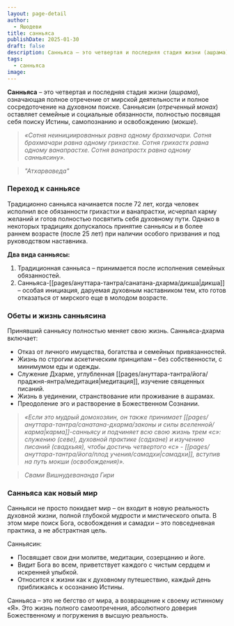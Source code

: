 ```yaml
---
layout: page-detail
author:
  - Яшодеви
title: санньяса
publishDate: 2025-01-30
draft: false
description: Санньяса – это четвертая и последняя стадия жизни (ашрама), означающая полное отречение от мирской деятельности и полное сосредоточение на духовном поиске. Санньясин (отреченный монах) оставляет семейные и социальные обязанности, полностью посвящая себя поиску Истины, самопознанию и освобождению (мокше).
tags:
  - санньяса
image:
---
```

**Санньяса** – это четвертая и последняя стадия жизни (_ашрама_), означающая полное отречение от мирской деятельности и полное сосредоточение на духовном поиске. 
Санньясин (_отреченный монах_) оставляет семейные и социальные обязанности, полностью посвящая себя поиску Истины, самопознанию и освобождению (_мокше_).

>*«Сотня неинициированных равна одному брахмачари. Сотня брахмачари равна одному грихастхе. Сотня грихастх равна одному ванапрастхе. Сотня ванапрастх равна одному санньясину».*  

>*"Атхарваведа"*

### Переход к санньясе

Традиционно санньяса начинается после 72 лет, когда человек исполнил все обязанности грихастхи и ванапрастхи, исчерпал карму желаний и готов полностью посвятить себя духовному пути. Однако в некоторых традициях допускалось принятие санньясы и в более раннем возрасте (после 25 лет) при наличии особого призвания и под руководством наставника.

**Два вида санньясы:**

1. Традиционная санньяса – принимается после исполнения семейных обязанностей.
2. Санньяса-[[pages/ануттара-тантра/санатана-дхарма/дикша|дикша]] – особая инициация, даруемая духовным наставником тем, кто готов отказаться от мирского еще в молодом возрасте.

### Обеты и жизнь санньясина

Принявший санньясу полностью меняет свою жизнь. Санньяса-дхарма включает:
- Отказ от личного имущества, богатства и семейных привязанностей.
- Жизнь по строгим аскетическим принципам – без собственности, с минимумом еды и одежды.
- Служение Дхарме, углубленная [[pages/ануттара-тантра/йога/праджня-янтра/медитация|медитация]], изучение священных писаний.
- Жизнь в уединении, странствование или проживание в ашрамах.
- Преодоление эго и растворение в Божественном Сознании.

>*«Если это мудрый домохозяин, он также принимает [[pages/ануттара-тантра/санатана-дхарма/законы и силы вселенной/карма|карма]]-санньясу и подчиняет всю свою жизнь трем «с»: служению (севе), духовной практике (садхане) и изучению писаний (свадхьяя), чтобы достичь четвертого «с» - [[pages/ануттара-тантра/йога/плод учения/самадхи|самадхи]], вступив на путь мокши (освобождения)».* 

>*Свами Вишнудевананда Гири*

### Санньяса как новый мир

Санньяси не просто покидает мир – он входит в новую реальность духовной жизни, полной глубокой мудрости и мистического опыта. В этом мире поиск Бога, освобождения и самадхи – это повседневная практика, а не абстрактная цель.

Санньясин:

- Посвящает свои дни молитве, медитации, созерцанию и йоге.
- Видит Бога во всем, приветствует каждого с чистым сердцем и искренней улыбкой.
- Относится к жизни как к духовному путешествию, каждый день приближаясь к осознанию Истины.

Санньяса – это не бегство от мира, а возвращение к своему истинному «Я». Это жизнь полного самоотречения, абсолютного доверия Божественному и погружения в высшую реальность.